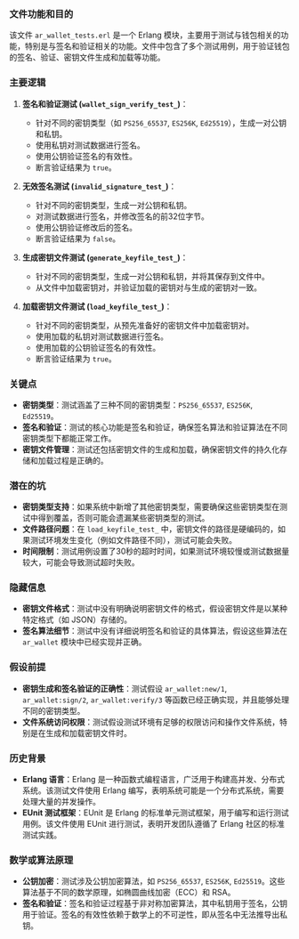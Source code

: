 ### 文件功能和目的

该文件 `ar_wallet_tests.erl` 是一个 Erlang 模块，主要用于测试与钱包相关的功能，特别是与签名和验证相关的功能。文件中包含了多个测试用例，用于验证钱包的签名、验证、密钥文件生成和加载等功能。

### 主要逻辑

1. **签名和验证测试 (`wallet_sign_verify_test_`)**：
   - 针对不同的密钥类型（如 `PS256_65537`, `ES256K`, `Ed25519`），生成一对公钥和私钥。
   - 使用私钥对测试数据进行签名。
   - 使用公钥验证签名的有效性。
   - 断言验证结果为 `true`。

2. **无效签名测试 (`invalid_signature_test_`)**：
   - 针对不同的密钥类型，生成一对公钥和私钥。
   - 对测试数据进行签名，并修改签名的前32位字节。
   - 使用公钥验证修改后的签名。
   - 断言验证结果为 `false`。

3. **生成密钥文件测试 (`generate_keyfile_test_`)**：
   - 针对不同的密钥类型，生成一对公钥和私钥，并将其保存到文件中。
   - 从文件中加载密钥对，并验证加载的密钥对与生成的密钥对一致。

4. **加载密钥文件测试 (`load_keyfile_test_`)**：
   - 针对不同的密钥类型，从预先准备好的密钥文件中加载密钥对。
   - 使用加载的私钥对测试数据进行签名。
   - 使用加载的公钥验证签名的有效性。
   - 断言验证结果为 `true`。

### 关键点

- **密钥类型**：测试涵盖了三种不同的密钥类型：`PS256_65537`, `ES256K`, `Ed25519`。
- **签名和验证**：测试的核心功能是签名和验证，确保签名算法和验证算法在不同密钥类型下都能正常工作。
- **密钥文件管理**：测试还包括密钥文件的生成和加载，确保密钥文件的持久化存储和加载过程是正确的。

### 潜在的坑

- **密钥类型支持**：如果系统中新增了其他密钥类型，需要确保这些密钥类型在测试中得到覆盖，否则可能会遗漏某些密钥类型的测试。
- **文件路径问题**：在 `load_keyfile_test_` 中，密钥文件的路径是硬编码的，如果测试环境发生变化（例如文件路径不同），测试可能会失败。
- **时间限制**：测试用例设置了30秒的超时时间，如果测试环境较慢或测试数据量较大，可能会导致测试超时失败。

### 隐藏信息

- **密钥文件格式**：测试中没有明确说明密钥文件的格式，假设密钥文件是以某种特定格式（如 JSON）存储的。
- **签名算法细节**：测试中没有详细说明签名和验证的具体算法，假设这些算法在 `ar_wallet` 模块中已经实现并正确。

### 假设前提

- **密钥生成和签名验证的正确性**：测试假设 `ar_wallet:new/1`, `ar_wallet:sign/2`, `ar_wallet:verify/3` 等函数已经正确实现，并且能够处理不同的密钥类型。
- **文件系统访问权限**：测试假设测试环境有足够的权限访问和操作文件系统，特别是在生成和加载密钥文件时。

### 历史背景

- **Erlang 语言**：Erlang 是一种函数式编程语言，广泛用于构建高并发、分布式系统。该测试文件使用 Erlang 编写，表明系统可能是一个分布式系统，需要处理大量的并发操作。
- **EUnit 测试框架**：EUnit 是 Erlang 的标准单元测试框架，用于编写和运行测试用例。该文件使用 EUnit 进行测试，表明开发团队遵循了 Erlang 社区的标准测试实践。

### 数学或算法原理

- **公钥加密**：测试涉及公钥加密算法，如 `PS256_65537`, `ES256K`, `Ed25519`。这些算法基于不同的数学原理，如椭圆曲线加密（ECC）和 RSA。
- **签名和验证**：签名和验证过程基于非对称加密算法，其中私钥用于签名，公钥用于验证。签名的有效性依赖于数学上的不可逆性，即从签名中无法推导出私钥。